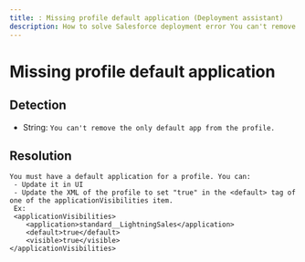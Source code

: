 ```yaml
---
title: : Missing profile default application (Deployment assistant)
description: How to solve Salesforce deployment error You can't remove the only default app from the profile.
---
```

<!-- markdownlint-disable MD013 -->
# Missing profile default application

## Detection

- String: `You can't remove the only default app from the profile.`

## Resolution

```shell
You must have a default application for a profile. You can:
 - Update it in UI
 - Update the XML of the profile to set "true" in the <default> tag of one of the applicationVisibilities item.
 Ex:
 <applicationVisibilities>
    <application>standard__LightningSales</application>
    <default>true</default>
    <visible>true</visible>
</applicationVisibilities>
```
